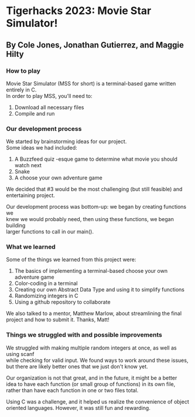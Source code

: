 ﻿# Tigerhacks 2023: Movie Star Simulator!
 
## By Cole Jones, Jonathan Gutierrez, and Maggie Hilty

### How to play

Movie Star Simulator (MSS for short) is a terminal-based game written entirely in C.  
In order to play MSS, you'll need to:  

1. Download all necessary files
2. Compile and run 

### Our development process

We started by brainstorming ideas for our project.  
Some ideas we had included:

1. A Buzzfeed quiz -esque game to determine what movie you should watch next
2. Snake
3. A choose your own adventure game

We decided that #3 would be the most challenging (but still feasible) and  
entertaining project. 

Our development process was bottom-up: we began by creating functions we  
knew we would probably need, then using these functions, we began building  
larger functions to call in our main().

### What we learned

Some of the things we learned from this project were:

1. The basics of implementing a terminal-based choose your own adventure game
2. Color-coding in a terminal
3. Creating our own Abstract Data Type and using it to simplify functions
4. Randomizing integers in C
5. Using a github repository to collaborate

We also talked to a mentor, Matthew Marlow, about streamlining the final  
project and how to submit it. Thanks, Matt!  

### Things we struggled with and possible improvements

We struggled with making multiple random integers at once, as well as using scanf  
while checking for valid input. We found ways to work around these issues,  
but there are likely better ones that we just don't know yet.  

Our organization is not that great, and in the future, it might be a better  
idea to have each function (or small group of functions) in its own file,  
rather than have each function in one or two files total. 

Using C was a challenge, and it helped us realize the convenience of object  
oriented languages. However, it was still fun and rewarding. 
